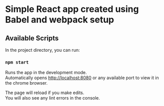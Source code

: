 # Simple React app created using Babel and webpack setup

## Available Scripts

In the project directory, you can run:

### `npm start`

Runs the app in the development mode.\
Automatically opens [http://localhost:8080](http://localhost:8080) or any available port to view it in the chrome browser.

The page will reload if you make edits.\
You will also see any lint errors in the console.
